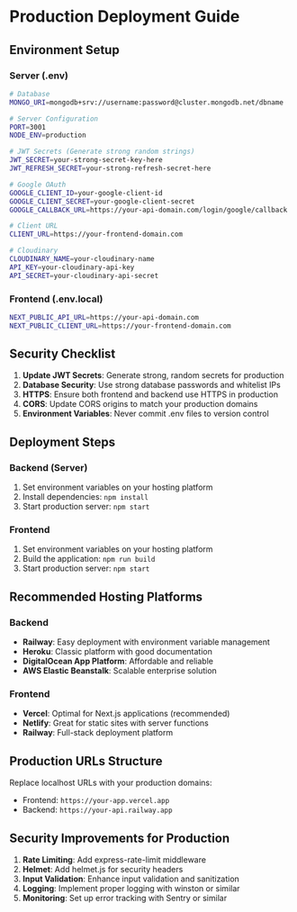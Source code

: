 # Production Deployment Guide

## Environment Setup

### Server (.env)
```bash
# Database
MONGO_URI=mongodb+srv://username:password@cluster.mongodb.net/dbname

# Server Configuration  
PORT=3001
NODE_ENV=production

# JWT Secrets (Generate strong random strings)
JWT_SECRET=your-strong-secret-key-here
JWT_REFRESH_SECRET=your-strong-refresh-secret-here

# Google OAuth
GOOGLE_CLIENT_ID=your-google-client-id
GOOGLE_CLIENT_SECRET=your-google-client-secret  
GOOGLE_CALLBACK_URL=https://your-api-domain.com/login/google/callback

# Client URL
CLIENT_URL=https://your-frontend-domain.com

# Cloudinary
CLOUDINARY_NAME=your-cloudinary-name
API_KEY=your-cloudinary-api-key
API_SECRET=your-cloudinary-api-secret
```

### Frontend (.env.local)
```bash
NEXT_PUBLIC_API_URL=https://your-api-domain.com
NEXT_PUBLIC_CLIENT_URL=https://your-frontend-domain.com
```

## Security Checklist

1. **Update JWT Secrets**: Generate strong, random secrets for production
2. **Database Security**: Use strong database passwords and whitelist IPs
3. **HTTPS**: Ensure both frontend and backend use HTTPS in production
4. **CORS**: Update CORS origins to match your production domains
5. **Environment Variables**: Never commit .env files to version control

## Deployment Steps

### Backend (Server)
1. Set environment variables on your hosting platform
2. Install dependencies: `npm install`
3. Start production server: `npm start`

### Frontend  
1. Set environment variables on your hosting platform
2. Build the application: `npm run build`
3. Start production server: `npm start`

## Recommended Hosting Platforms

### Backend
- **Railway**: Easy deployment with environment variable management
- **Heroku**: Classic platform with good documentation
- **DigitalOcean App Platform**: Affordable and reliable
- **AWS Elastic Beanstalk**: Scalable enterprise solution

### Frontend
- **Vercel**: Optimal for Next.js applications (recommended)
- **Netlify**: Great for static sites with server functions
- **Railway**: Full-stack deployment platform

## Production URLs Structure

Replace localhost URLs with your production domains:
- Frontend: `https://your-app.vercel.app`
- Backend: `https://your-api.railway.app`

## Security Improvements for Production

1. **Rate Limiting**: Add express-rate-limit middleware
2. **Helmet**: Add helmet.js for security headers
3. **Input Validation**: Enhance input validation and sanitization
4. **Logging**: Implement proper logging with winston or similar
5. **Monitoring**: Set up error tracking with Sentry or similar
